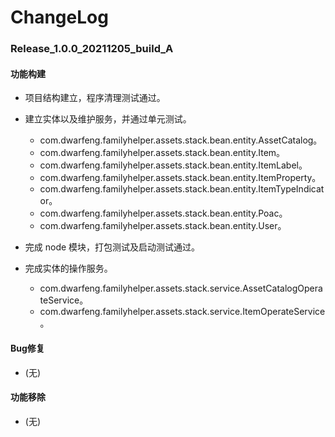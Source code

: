 # ChangeLog

### Release_1.0.0_20211205_build_A

#### 功能构建

- 项目结构建立，程序清理测试通过。

- 建立实体以及维护服务，并通过单元测试。
  - com.dwarfeng.familyhelper.assets.stack.bean.entity.AssetCatalog。
  - com.dwarfeng.familyhelper.assets.stack.bean.entity.Item。
  - com.dwarfeng.familyhelper.assets.stack.bean.entity.ItemLabel。
  - com.dwarfeng.familyhelper.assets.stack.bean.entity.ItemProperty。
  - com.dwarfeng.familyhelper.assets.stack.bean.entity.ItemTypeIndicator。
  - com.dwarfeng.familyhelper.assets.stack.bean.entity.Poac。
  - com.dwarfeng.familyhelper.assets.stack.bean.entity.User。

- 完成 node 模块，打包测试及启动测试通过。

- 完成实体的操作服务。
  - com.dwarfeng.familyhelper.assets.stack.service.AssetCatalogOperateService。
  - com.dwarfeng.familyhelper.assets.stack.service.ItemOperateService。

#### Bug修复

- (无)

#### 功能移除

- (无)
